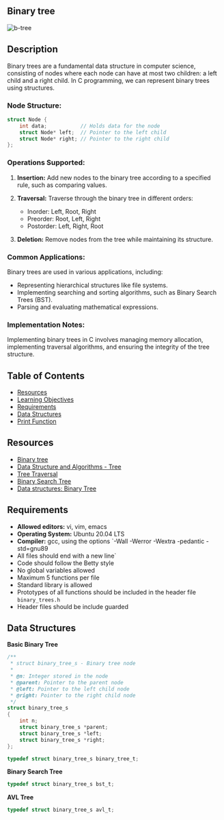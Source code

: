 ## Binary tree
![b-tree](https://github.com/ayoub22222222/binary_trees/assets/79339502/d2879cd8-7d9f-4bff-99b6-d64304a6f5a7)
## Description

Binary trees are a fundamental data structure in computer science, consisting of nodes where each node can have at most two children: a left child and a right child. In C programming, we can represent binary trees using structures.

### Node Structure:
```c
struct Node {
    int data;           // Holds data for the node
    struct Node* left;  // Pointer to the left child
    struct Node* right; // Pointer to the right child
};
```

### Operations Supported:
1. **Insertion:** Add new nodes to the binary tree according to a specified rule, such as comparing values.

2. **Traversal:** Traverse through the binary tree in different orders:
   - Inorder: Left, Root, Right
   - Preorder: Root, Left, Right
   - Postorder: Left, Right, Root

3. **Deletion:** Remove nodes from the tree while maintaining its structure.

### Common Applications:
Binary trees are used in various applications, including:
- Representing hierarchical structures like file systems.
- Implementing searching and sorting algorithms, such as Binary Search Trees (BST).
- Parsing and evaluating mathematical expressions.

### Implementation Notes:
Implementing binary trees in C involves managing memory allocation, implementing traversal algorithms, and ensuring the integrity of the tree structure.

## Table of Contents
- [Resources](#resources)
- [Learning Objectives](#learning-objectives)
- [Requirements](#requirements)
- [Data Structures](#data-structures)
- [Print Function](#print-function)

## Resources
- [Binary tree](https://en.wikipedia.org/wiki/Binary_tree)
- [Data Structure and Algorithms - Tree](https://www.geeksforgeeks.org/binary-tree-data-structure/)
- [Tree Traversal](https://www.geeksforgeeks.org/tree-traversals-inorder-preorder-and-postorder/) 
- [Binary Search Tree](https://www.geeksforgeeks.org/binary-search-tree-data-structure/)
- [Data structures: Binary Tree](https://www.tutorialspoint.com/data_structures_algorithms/binary_tree_algorithm.htm)

## Requirements
- **Allowed editors:** vi, vim, emacs
- **Operating System:** Ubuntu 20.04 LTS
- **Compiler:** gcc, using the options `-Wall -Werror -Wextra -pedantic -std=gnu89
- All files should end with a new line`
- Code should follow the Betty style
- No global variables allowed
- Maximum 5 functions per file
- Standard library is allowed
- Prototypes of all functions should be included in the header file `binary_trees.h`
- Header files should be include guarded
## Data Structures
**Basic Binary Tree**
```c
/**
 * struct binary_tree_s - Binary tree node
 *
 * @n: Integer stored in the node
 * @parent: Pointer to the parent node
 * @left: Pointer to the left child node
 * @right: Pointer to the right child node
 */
struct binary_tree_s
{
    int n;
    struct binary_tree_s *parent;
    struct binary_tree_s *left;
    struct binary_tree_s *right;
};

typedef struct binary_tree_s binary_tree_t;
```

**Binary Search Tree**
```c
typedef struct binary_tree_s bst_t;
```
**AVL Tree**
```c
typedef struct binary_tree_s avl_t;
```
